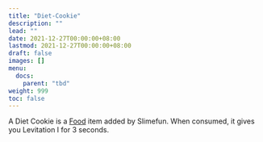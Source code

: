 ```yaml
---
title: "Diet-Cookie"
description: ""
lead: ""
date: 2021-12-27T00:00:00+08:00
lastmod: 2021-12-27T00:00:00+08:00
draft: false
images: []
menu: 
  docs:
    parent: "tbd"
weight: 999
toc: false
---
```


A Diet Cookie is a [Food](/docs/slimefun/food) item added by Slimefun. When consumed, it gives you Levitation I for 3 seconds.
